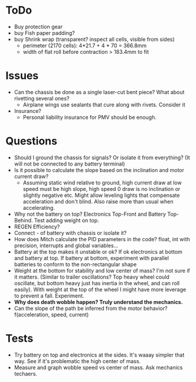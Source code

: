 # ToDo
- Buy protection gear
- buy Fish paper padding?
- buy Shrink wrap (transparent? inspect all cells, visible from sides)
    - perimeter (2170 cells): 4*21.7 + 4 * 70 = 366.8mm
    - width of flat roll before contraction > 183.4mm to fit

# Issues
- Can the chassis be done as a single laser-cut bent piece? What about rivetting several ones?
    - Airplane wings use sealants that cure along with rivets. Consider it
- Insurance?
    - Personal liability insurance for PMV should be enough.


# Questions
- Should I ground the chassis for signals? Or isolate it from everything? (It will not be connected to any battery terminal)
- Is it possible to calculate the slope based on the inclination and motor current draw?
    - Assuming static wind relative to ground, high current draw at low speed must be high slope, high speed 0 draw is no inclination or slightly negative etc. Might allow leveling lights that compensate acceleration and don't blind. Also raise more than usual when accelerating.
- Why not the battery on top? Electronics Top-Front and Battery Top-Behind. Test adding weight on top.
- REGEN Efficiency?
- Connect - of battery with chassis or isolate it?
- How does Mitch calculate the PID parameters in the code? float, int with precision, interrupts and global variables...
- Battery at the top makes it unstable or ok? If ok electronics at bottom and battery at top. If battery at bottom, experiment with parallel batteries to conform to the non-rectangular shape
- Weight at the bottom for stability and low center of mass? I'm not sure if it matters. (Similar to trailer oscillations? Top heavy wheel could oscillate, but bottom heavy just has inertia in the wheel, and can roll easily). With weight at the top of the wheel I might have more leverage to prevent a fall. Experiment.
- **Why does death wobble happen? Truly understand the mechanics.**
- Can the slope of the path be inferred from the motor behavior? f(acceleration, speed, current)

# Tests
- Try battery on top and electronics at the sides. It's waaay simpler that way. See if it's problematic the high center of mass.
- Measure and graph wobble speed vs center of mass. Ask mechanics techaers.

